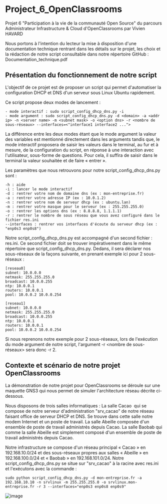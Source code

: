 # Project_6_OpenClassrooms
Projet 6 "Participation à la vie de la communauté Open Source" du parcours Administrateur Infrastructure &amp; Cloud d'OpenClassrooms
par Vivien HAVARD

Nous portons à l'intention du lecteur la mise à disposition d'une documentation technique rentrant dans les détails sur le projet, les choix et la rédaction de notre script consultable dans notre répertoire GitHub : Documentation_technique.pdf

## Présentation du fonctionnement de notre script
L'objectif de ce projet est de proposer un script qui permet d'automatiser la configuration DHCP et DNS d'un serveur sous Linux Ubuntu rapidement.

Ce script propose deux modes de lancement :
```
- mode interactif : sudo script_config_dhcp_dns.py -i 
- mode argument : sudo script_config_dhcp_dns.py -d <domain> -a <addr ip> -n <server name> -m <subnet mask> -o <option dns> -r <nombre de sous-réseaux> --interfaces=<"interface1 interface2 ..."> 
```
La différence entre les deux modes étant que le mode argument la valeur des variables est mentionné directement dans les arguments tandis que, le mode interactif proposera de saisir les valeurs dans le terminal, au fur et à mesure, de la configuration du script, en réponse à une interaction avec l'utilisateur, sous-forme de questions. Pour cela, il suffira de saisir dans le terminal la valeur souhaitée et de faire « entrer ».

Les paramètres que nous retrouvons pour notre script_config_dhcp_dns.py sont :
```
-h : aide 
-i : lancer le mode interactif
-d : rentrer votre nom de domaine dns (ex : mon-entreprise.fr)
-a : rentrer votre adresse IP (ex : 10.0.1.2)
-n : rentrer votre nom de serveur dhcp (ex : ubuntu.lan)
-m : rentrer votre masque pour le serveur (ex : 255.255.255.0)
-o : rentrer les options dns (ex : 8.8.8.8, 1.1.1.1)
-r : rentrer le nombre de sous réseau que vous avez configuré dans le fichier res.ini
--interfaces : rentrer vos interfaces d'écoute du serveur dhcp (ex : "enp0s3 enp0s8")
```
Notre script_config_dhcp_dns.py est accompagné d'un second fichier : res.ini. Ce second fichier doit se trouver impérativement dans le même répertoire que script_config_dhcp_dns.py. Dedans, il sera déclarer nos sous-réseaux de la façons suivante, en prenant exemple ici pour 2 sous-réseaux :
```
[reseau0]
subnet: 10.0.0.0
netmask: 255.255.255.0
broadcast: 10.0.0.255
ntp: 10.0.0.1
routers: 10.0.0.1
pool: 10.0.0.2 10.0.0.254

[reseau1]
subnet: 10.0.0.0
netmask: 255.255.255.0
broadcast: 10.0.0.255
ntp: 10.0.0.1
routers: 10.0.0.1
pool: 10.0.0.2 10.0.0.254
```
Si nous reprenons notre exemple pour 2 sous-réseaux, lors de l'exécution du mode argument de notre script, l'argument -r <nombre de sous-réseaux> sera donc -r 2.
  
## Contexte et scénario de notre projet OpenClassrooms

La démonstration de notre projet pour OpenClassrooms se déroule sur une maquette GNS3 qui nous permet de simuler l'architecture réseau décrite ci-dessous.

Nous disposons de trois salles informatiques : 
La salle Cacao  qui se compose de notre serveur d'administration "srv_cacao" de notre réseau faisant office de serveur DHCP et DNS. Se trouve dans cette salle notre modem Internet et un poste de travail.
La salle Abeille composée d'un ensemble de poste de travail administrés depuis Cacao.
La salle Baobab qui comme la salle Abeille est simplement composé d'un ensemble de poste de travail administrés depuis Cacao.

Notre infrastructure se compose d'un réseau principal « Cacao » en 192.168.10.0/24 et des sous-réseaux propres aux salles « Abeille » en 192.168.100.0/24 et « Baobab » en 192.168.101.0/24. Notre script_config_dhcp_dns.py se situe sur "srv_cacao" à la racine avec res.ini et l'exécutons avec la commande :
```
sudo python script_config_dhcp_dns.py -d mon-entreprise.fr -a 192.168.10.10 -n srvlinux -m 255.255.255.0 -o srvlinux.mon-entreprise.fr -r 3 --interfaces="enp0s3 enp0s8 enp0s9"
```

![image](https://user-images.githubusercontent.com/72630371/140648992-7f93148b-fcbc-4f9c-9b35-9d27138ee03c.png)

